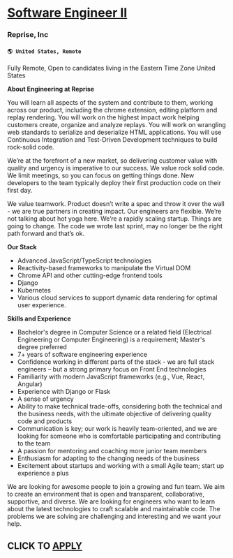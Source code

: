 # [Software Engineer II](https://www.remotewlb.com/apply/software-engineer-ii-122822)  
### Reprise, Inc  
#### `🌎 United States, Remote`  

Fully Remote, Open to candidates living in the Eastern Time Zone United States

**About Engineering at Reprise**

You will learn all aspects of the system and contribute to them, working across our product, including the chrome extension, editing platform and replay rendering. You will work on the highest impact work helping customers create, organize and analyze replays. You will work on wrangling web standards to serialize and deserialize HTML applications. You will use Continuous Integration and Test-Driven Development techniques to build rock-solid code.

We’re at the forefront of a new market, so delivering customer value with quality and urgency is imperative to our success. We value rock solid code. We limit meetings, so you can focus on getting things done. New developers to the team typically deploy their first production code on their first day.

We value teamwork. Product doesn’t write a spec and throw it over the wall - we are true partners in creating impact. Our engineers are flexible. We’re not talking about hot yoga here. We’re a rapidly scaling startup. Things are going to change. The code we wrote last sprint, may no longer be the right path forward and that’s ok.

**Our Stack**

  * Advanced JavaScript/TypeScript technologies
  * Reactivity-based frameworks to manipulate the Virtual DOM
  * Chrome API and other cutting-edge frontend tools
  * Django
  * Kubernetes
  * Various cloud services to support dynamic data rendering for optimal user experience.

**Skills and Experience**

  * Bachelor's degree in Computer Science or a related field (Electrical Engineering or Computer Engineering) is a requirement; Master's degree preferred
  * 7+ years of software engineering experience
  * Confidence working in different parts of the stack - we are full stack engineers – but a strong primary focus on Front End technologies
  * Familiarity with modern JavaScript frameworks (e.g., Vue, React, Angular)
  * Experience with Django or Flask
  * A sense of urgency
  * Ability to make technical trade-offs, considering both the technical and the business needs, with the ultimate objective of delivering quality code and products
  * Communication is key; our work is heavily team-oriented, and we are looking for someone who is comfortable participating and contributing to the team
  * A passion for mentoring and coaching more junior team members
  * Enthusiasm for adapting to the changing needs of the business
  * Excitement about startups and working with a small Agile team; start up experience a plus

We are looking for awesome people to join a growing and fun team. We aim to create an environment that is open and transparent, collaborative, supportive, and diverse. We are looking for engineers who want to learn about the latest technologies to craft scalable and maintainable code. The problems we are solving are challenging and interesting and we want your help.

  
## CLICK TO [APPLY](https://www.remotewlb.com/apply/software-engineer-ii-122822)


